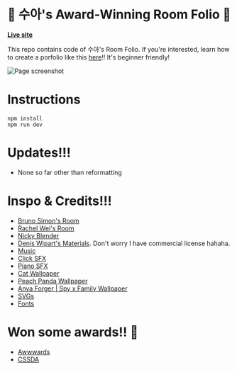 # 💜 수아's Award-Winning Room Folio 💜

**[Live site](http://sooahs-room-folio.com/)**

This repo contains code of 수아's Room Folio. If you're interested, learn how to create a porfolio like this [here](https://youtu.be/AB6sulUMRGE)!! It's beginner friendly!

![Page screenshot](public/media/og-image.webp?raw=true "Page screenshot")

# Instructions

```
npm install
npm run dev
```

# Updates!!!

- None so far other than reformatting

# Inspo & Credits!!!

- [Bruno Simon's Room](https://my-room-in-3d.vercel.app/)
- [Rachel Wei's Room](https://rachelqrwei.ca/)
- [Nicky Blender](https://www.instagram.com/nicky.blender/?hl=en)
- [Denis Wipart's Materials](https://wipart.artstation.com/store). Don't worry I have commercial license hahaha.
- [Music](https://youtu.be/eq3C1Uwz6YU)
- [Click SFX](https://uppbeat.io/sfx/category/digital-and-ui/ui)
- [Piano SFX](https://pixabay.com/sound-effects/all-88-keys-on-a-piano-playing-fast-free-high-quality-sound-effects-71279/)
- [Cat Wallpaper](https://wallpapersok.com/wallpapers/kawaii-hd-smiling-cats-vmhjik4wp6ipc6bd.html)
- [Peach Panda Wallpaper](https://4kwallpapers.com/cute/peach-cat-kawaii-10081.html)
- [Anya Forger | Spy x Family Wallpaper](https://www.uhdpaper.com/2022/03/anya-forger-spy-x-family-4k-5061g.html?m=0)
- [SVGs](https://www.svgrepo.com/)
- [Fonts](https://www.fontspace.com/niskala-huruf)

# Won some awards!! 🎉

- [Awwwards](https://www.awwwards.com/sites/suas-room-folio)
- [CSSDA](https://www.cssdesignawards.com/sites/sooahs-room-folio/47040/)
